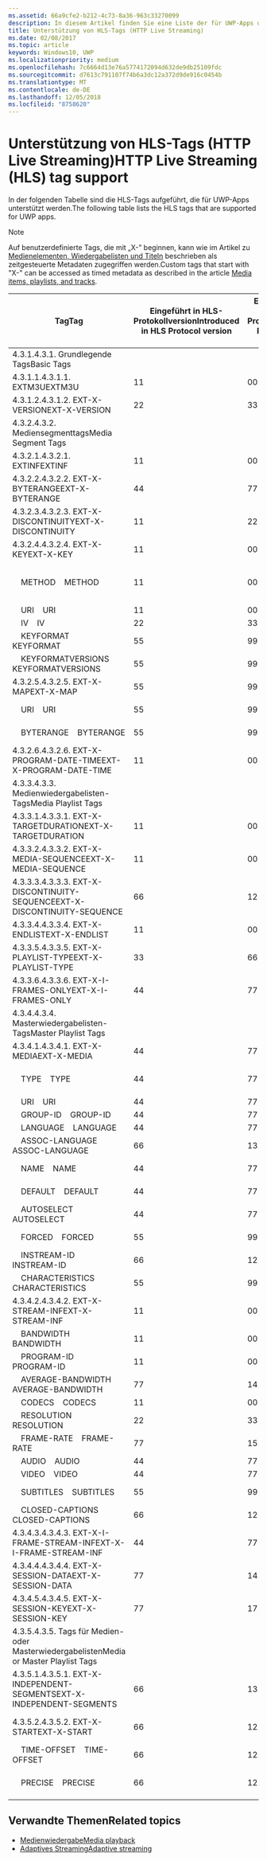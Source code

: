 ```yaml
---
ms.assetid: 66a9cfe2-b212-4c73-8a36-963c33270099
description: In diesem Artikel finden Sie eine Liste der für UWP-Apps unterstützten Tags für das HLS-Protokoll (HTTP Live Streaming).
title: Unterstützung von HLS-Tags (HTTP Live Streaming)
ms.date: 02/08/2017
ms.topic: article
keywords: Windows10, UWP
ms.localizationpriority: medium
ms.openlocfilehash: 7c6664d13e76a5774172094d632de9db25109fdc
ms.sourcegitcommit: d7613c791107f74b6a3dc12a372d9de916c0454b
ms.translationtype: MT
ms.contentlocale: de-DE
ms.lasthandoff: 12/05/2018
ms.locfileid: "8758620"
---
```

# <a name="http-live-streaming-hls-tag-support"></a><span data-ttu-id="766a7-104">Unterstützung von HLS-Tags (HTTP Live Streaming)</span><span class="sxs-lookup"><span data-stu-id="766a7-104">HTTP Live Streaming (HLS) tag support</span></span>
<span data-ttu-id="766a7-105">In der folgenden Tabelle sind die HLS-Tags aufgeführt, die für UWP-Apps unterstützt werden.</span><span class="sxs-lookup"><span data-stu-id="766a7-105">The following table lists the HLS tags that are supported for UWP apps.</span></span>

> [!NOTE] 
> <span data-ttu-id="766a7-106">Auf benutzerdefinierte Tags, die mit „X-” beginnen, kann wie im Artikel zu [Medienelementen, Wiedergabelisten und Titeln](media-playback-with-mediasource.md) beschrieben als zeitgesteuerte Metadaten zugegriffen werden.</span><span class="sxs-lookup"><span data-stu-id="766a7-106">Custom tags that start with "X-" can be accessed as timed metadata as described in the article [Media items, playlists, and tracks](media-playback-with-mediasource.md).</span></span>

|<span data-ttu-id="766a7-107">Tag</span><span class="sxs-lookup"><span data-stu-id="766a7-107">Tag</span></span> |<span data-ttu-id="766a7-108">Eingeführt in HLS-Protokollversion</span><span class="sxs-lookup"><span data-stu-id="766a7-108">Introduced in HLS Protocol version</span></span>|<span data-ttu-id="766a7-109">Entwurfsversion des HLS-Protokolldokuments</span><span class="sxs-lookup"><span data-stu-id="766a7-109">HLS Protocol Document Draft Version</span></span>|<span data-ttu-id="766a7-110">Erforderlich auf dem Client</span><span class="sxs-lookup"><span data-stu-id="766a7-110">Required on Client</span></span>|<span data-ttu-id="766a7-111">Juliversion von Windows 10</span><span class="sxs-lookup"><span data-stu-id="766a7-111">July release of Windows 10</span></span>|<span data-ttu-id="766a7-112">Windows 10, Version 1511</span><span class="sxs-lookup"><span data-stu-id="766a7-112">Windows 10, Version 1511</span></span>|<span data-ttu-id="766a7-113">Windows 10, Version 1607</span><span class="sxs-lookup"><span data-stu-id="766a7-113">Windows 10, Version 1607</span></span> |
|---------------------|-----------|--------------|---------|--------------|-----|-----|
|<span data-ttu-id="766a7-114">4.3.1.</span><span class="sxs-lookup"><span data-stu-id="766a7-114">4.3.1.</span></span>  <span data-ttu-id="766a7-115">Grundlegende Tags</span><span class="sxs-lookup"><span data-stu-id="766a7-115">Basic Tags</span></span>                 |             |                   |         |             |     |    |
| <span data-ttu-id="766a7-116">4.3.1.1.</span><span class="sxs-lookup"><span data-stu-id="766a7-116">4.3.1.1.</span></span>  <span data-ttu-id="766a7-117">EXTM3U</span><span class="sxs-lookup"><span data-stu-id="766a7-117">EXTM3U</span></span> |<span data-ttu-id="766a7-118">1</span><span class="sxs-lookup"><span data-stu-id="766a7-118">1</span></span>|<span data-ttu-id="766a7-119">0</span><span class="sxs-lookup"><span data-stu-id="766a7-119">0</span></span>|<span data-ttu-id="766a7-120">ERFORDERLICH</span><span class="sxs-lookup"><span data-stu-id="766a7-120">REQUIRED</span></span>|<span data-ttu-id="766a7-121">Unterstützt</span><span class="sxs-lookup"><span data-stu-id="766a7-121">Supported</span></span>|<span data-ttu-id="766a7-122">Unterstützt</span><span class="sxs-lookup"><span data-stu-id="766a7-122">Supported</span></span>|<span data-ttu-id="766a7-123">Unterstützt</span><span class="sxs-lookup"><span data-stu-id="766a7-123">Supported</span></span>|
| <span data-ttu-id="766a7-124">4.3.1.2.</span><span class="sxs-lookup"><span data-stu-id="766a7-124">4.3.1.2.</span></span>  <span data-ttu-id="766a7-125">EXT-X-VERSION</span><span class="sxs-lookup"><span data-stu-id="766a7-125">EXT-X-VERSION</span></span> |<span data-ttu-id="766a7-126">2</span><span class="sxs-lookup"><span data-stu-id="766a7-126">2</span></span>|<span data-ttu-id="766a7-127">3</span><span class="sxs-lookup"><span data-stu-id="766a7-127">3</span></span>|<span data-ttu-id="766a7-128">ERFORDERLICH</span><span class="sxs-lookup"><span data-stu-id="766a7-128">REQUIRED</span></span>|<span data-ttu-id="766a7-129">Unterstützt</span><span class="sxs-lookup"><span data-stu-id="766a7-129">Supported</span></span>|<span data-ttu-id="766a7-130">Unterstützt</span><span class="sxs-lookup"><span data-stu-id="766a7-130">Supported</span></span>|<span data-ttu-id="766a7-131">Unterstützt</span><span class="sxs-lookup"><span data-stu-id="766a7-131">Supported</span></span>
|<span data-ttu-id="766a7-132">4.3.2.</span><span class="sxs-lookup"><span data-stu-id="766a7-132">4.3.2.</span></span>  <span data-ttu-id="766a7-133">Mediensegmenttags</span><span class="sxs-lookup"><span data-stu-id="766a7-133">Media Segment Tags</span></span>                 |             |                   |         |             |     |    | 
| <span data-ttu-id="766a7-134">4.3.2.1.</span><span class="sxs-lookup"><span data-stu-id="766a7-134">4.3.2.1.</span></span>  <span data-ttu-id="766a7-135">EXTINF</span><span class="sxs-lookup"><span data-stu-id="766a7-135">EXTINF</span></span>  |<span data-ttu-id="766a7-136">1</span><span class="sxs-lookup"><span data-stu-id="766a7-136">1</span></span>|<span data-ttu-id="766a7-137">0</span><span class="sxs-lookup"><span data-stu-id="766a7-137">0</span></span>|<span data-ttu-id="766a7-138">ERFORDERLICH</span><span class="sxs-lookup"><span data-stu-id="766a7-138">REQUIRED</span></span>|<span data-ttu-id="766a7-139">Unterstützt</span><span class="sxs-lookup"><span data-stu-id="766a7-139">Supported</span></span>|<span data-ttu-id="766a7-140">Unterstützt</span><span class="sxs-lookup"><span data-stu-id="766a7-140">Supported</span></span>|<span data-ttu-id="766a7-141">Unterstützt</span><span class="sxs-lookup"><span data-stu-id="766a7-141">Supported</span></span>
| <span data-ttu-id="766a7-142">4.3.2.2.</span><span class="sxs-lookup"><span data-stu-id="766a7-142">4.3.2.2.</span></span>  <span data-ttu-id="766a7-143">EXT-X-BYTERANGE</span><span class="sxs-lookup"><span data-stu-id="766a7-143">EXT-X-BYTERANGE</span></span> |<span data-ttu-id="766a7-144">4</span><span class="sxs-lookup"><span data-stu-id="766a7-144">4</span></span>|<span data-ttu-id="766a7-145">7</span><span class="sxs-lookup"><span data-stu-id="766a7-145">7</span></span>|<span data-ttu-id="766a7-146">OPTIONAL</span><span class="sxs-lookup"><span data-stu-id="766a7-146">OPTIONAL</span></span>|<span data-ttu-id="766a7-147">Unterstützt</span><span class="sxs-lookup"><span data-stu-id="766a7-147">Supported</span></span>|<span data-ttu-id="766a7-148">Unterstützt</span><span class="sxs-lookup"><span data-stu-id="766a7-148">Supported</span></span>|<span data-ttu-id="766a7-149">Unterstützt</span><span class="sxs-lookup"><span data-stu-id="766a7-149">Supported</span></span>|
| <span data-ttu-id="766a7-150">4.3.2.3.</span><span class="sxs-lookup"><span data-stu-id="766a7-150">4.3.2.3.</span></span>  <span data-ttu-id="766a7-151">EXT-X-DISCONTINUITY</span><span class="sxs-lookup"><span data-stu-id="766a7-151">EXT-X-DISCONTINUITY</span></span> |<span data-ttu-id="766a7-152">1</span><span class="sxs-lookup"><span data-stu-id="766a7-152">1</span></span>|<span data-ttu-id="766a7-153">2</span><span class="sxs-lookup"><span data-stu-id="766a7-153">2</span></span>|<span data-ttu-id="766a7-154">OPTIONAL</span><span class="sxs-lookup"><span data-stu-id="766a7-154">OPTIONAL</span></span>|<span data-ttu-id="766a7-155">Unterstützt</span><span class="sxs-lookup"><span data-stu-id="766a7-155">Supported</span></span>|<span data-ttu-id="766a7-156">Unterstützt</span><span class="sxs-lookup"><span data-stu-id="766a7-156">Supported</span></span>|<span data-ttu-id="766a7-157">Unterstützt</span><span class="sxs-lookup"><span data-stu-id="766a7-157">Supported</span></span>|
| <span data-ttu-id="766a7-158">4.3.2.4.</span><span class="sxs-lookup"><span data-stu-id="766a7-158">4.3.2.4.</span></span>  <span data-ttu-id="766a7-159">EXT-X-KEY</span><span class="sxs-lookup"><span data-stu-id="766a7-159">EXT-X-KEY</span></span> |<span data-ttu-id="766a7-160">1</span><span class="sxs-lookup"><span data-stu-id="766a7-160">1</span></span>|<span data-ttu-id="766a7-161">0</span><span class="sxs-lookup"><span data-stu-id="766a7-161">0</span></span>|<span data-ttu-id="766a7-162">OPTIONAL</span><span class="sxs-lookup"><span data-stu-id="766a7-162">OPTIONAL</span></span>|<span data-ttu-id="766a7-163">Unterstützt</span><span class="sxs-lookup"><span data-stu-id="766a7-163">Supported</span></span>|<span data-ttu-id="766a7-164">Unterstützt</span><span class="sxs-lookup"><span data-stu-id="766a7-164">Supported</span></span>|<span data-ttu-id="766a7-165">Unterstützt</span><span class="sxs-lookup"><span data-stu-id="766a7-165">Supported</span></span>|
|<span data-ttu-id="766a7-166">&nbsp;&nbsp;&nbsp; METHOD</span><span class="sxs-lookup"><span data-stu-id="766a7-166">&nbsp;&nbsp;&nbsp; METHOD</span></span>|<span data-ttu-id="766a7-167">1</span><span class="sxs-lookup"><span data-stu-id="766a7-167">1</span></span>|<span data-ttu-id="766a7-168">0</span><span class="sxs-lookup"><span data-stu-id="766a7-168">0</span></span>|<span data-ttu-id="766a7-169">Attribut</span><span class="sxs-lookup"><span data-stu-id="766a7-169">Attribute</span></span>|<span data-ttu-id="766a7-170">„NONE, AES-128”</span><span class="sxs-lookup"><span data-stu-id="766a7-170">"NONE, AES-128"</span></span>|<span data-ttu-id="766a7-171">„NONE, AES-128”</span><span class="sxs-lookup"><span data-stu-id="766a7-171">"NONE, AES-128"</span></span>|<span data-ttu-id="766a7-172">„NONE, AES-128, SAMPLE-AES”</span><span class="sxs-lookup"><span data-stu-id="766a7-172">"NONE, AES-128, SAMPLE-AES"</span></span>|
|<span data-ttu-id="766a7-173">&nbsp;&nbsp;&nbsp; URI</span><span class="sxs-lookup"><span data-stu-id="766a7-173">&nbsp;&nbsp;&nbsp; URI</span></span>|<span data-ttu-id="766a7-174">1</span><span class="sxs-lookup"><span data-stu-id="766a7-174">1</span></span>|<span data-ttu-id="766a7-175">0</span><span class="sxs-lookup"><span data-stu-id="766a7-175">0</span></span>|<span data-ttu-id="766a7-176">Attribut</span><span class="sxs-lookup"><span data-stu-id="766a7-176">Attribute</span></span>|<span data-ttu-id="766a7-177">Unterstützt</span><span class="sxs-lookup"><span data-stu-id="766a7-177">Supported</span></span>|<span data-ttu-id="766a7-178">Unterstützt</span><span class="sxs-lookup"><span data-stu-id="766a7-178">Supported</span></span>|<span data-ttu-id="766a7-179">Unterstützt</span><span class="sxs-lookup"><span data-stu-id="766a7-179">Supported</span></span>|
|<span data-ttu-id="766a7-180">&nbsp;&nbsp;&nbsp; IV</span><span class="sxs-lookup"><span data-stu-id="766a7-180">&nbsp;&nbsp;&nbsp; IV</span></span>|<span data-ttu-id="766a7-181">2</span><span class="sxs-lookup"><span data-stu-id="766a7-181">2</span></span>|<span data-ttu-id="766a7-182">3</span><span class="sxs-lookup"><span data-stu-id="766a7-182">3</span></span>|<span data-ttu-id="766a7-183">Attribut</span><span class="sxs-lookup"><span data-stu-id="766a7-183">Attribute</span></span>|<span data-ttu-id="766a7-184">Unterstützt</span><span class="sxs-lookup"><span data-stu-id="766a7-184">Supported</span></span>|<span data-ttu-id="766a7-185">Unterstützt</span><span class="sxs-lookup"><span data-stu-id="766a7-185">Supported</span></span>|<span data-ttu-id="766a7-186">Unterstützt</span><span class="sxs-lookup"><span data-stu-id="766a7-186">Supported</span></span>|
|<span data-ttu-id="766a7-187">&nbsp;&nbsp;&nbsp; KEYFORMAT</span><span class="sxs-lookup"><span data-stu-id="766a7-187">&nbsp;&nbsp;&nbsp; KEYFORMAT</span></span>|<span data-ttu-id="766a7-188">5</span><span class="sxs-lookup"><span data-stu-id="766a7-188">5</span></span>|<span data-ttu-id="766a7-189">9</span><span class="sxs-lookup"><span data-stu-id="766a7-189">9</span></span>|<span data-ttu-id="766a7-190">Attribut</span><span class="sxs-lookup"><span data-stu-id="766a7-190">Attribute</span></span>|<span data-ttu-id="766a7-191">Nicht unterstützt</span><span class="sxs-lookup"><span data-stu-id="766a7-191">Not Supported</span></span>|<span data-ttu-id="766a7-192">Nicht unterstützt</span><span class="sxs-lookup"><span data-stu-id="766a7-192">Not Supported</span></span>|<span data-ttu-id="766a7-193">Nicht unterstützt</span><span class="sxs-lookup"><span data-stu-id="766a7-193">Not Supported</span></span>|
|<span data-ttu-id="766a7-194">&nbsp;&nbsp;&nbsp; KEYFORMATVERSIONS</span><span class="sxs-lookup"><span data-stu-id="766a7-194">&nbsp;&nbsp;&nbsp; KEYFORMATVERSIONS</span></span>|<span data-ttu-id="766a7-195">5</span><span class="sxs-lookup"><span data-stu-id="766a7-195">5</span></span>|<span data-ttu-id="766a7-196">9</span><span class="sxs-lookup"><span data-stu-id="766a7-196">9</span></span>|<span data-ttu-id="766a7-197">Attribut</span><span class="sxs-lookup"><span data-stu-id="766a7-197">Attribute</span></span>|<span data-ttu-id="766a7-198">Nicht unterstützt</span><span class="sxs-lookup"><span data-stu-id="766a7-198">Not Supported</span></span>|<span data-ttu-id="766a7-199">Nicht unterstützt</span><span class="sxs-lookup"><span data-stu-id="766a7-199">Not Supported</span></span>|<span data-ttu-id="766a7-200">Nicht unterstützt</span><span class="sxs-lookup"><span data-stu-id="766a7-200">Not Supported</span></span>|
| <span data-ttu-id="766a7-201">4.3.2.5.</span><span class="sxs-lookup"><span data-stu-id="766a7-201">4.3.2.5.</span></span>  <span data-ttu-id="766a7-202">EXT-X-MAP</span><span class="sxs-lookup"><span data-stu-id="766a7-202">EXT-X-MAP</span></span> |<span data-ttu-id="766a7-203">5</span><span class="sxs-lookup"><span data-stu-id="766a7-203">5</span></span>|<span data-ttu-id="766a7-204">9</span><span class="sxs-lookup"><span data-stu-id="766a7-204">9</span></span>|<span data-ttu-id="766a7-205">OPTIONAL</span><span class="sxs-lookup"><span data-stu-id="766a7-205">OPTIONAL</span></span>|<span data-ttu-id="766a7-206">Nicht unterstützt</span><span class="sxs-lookup"><span data-stu-id="766a7-206">Not Supported</span></span>|<span data-ttu-id="766a7-207">Nicht unterstützt</span><span class="sxs-lookup"><span data-stu-id="766a7-207">Not Supported</span></span>|<span data-ttu-id="766a7-208">Nicht unterstützt</span><span class="sxs-lookup"><span data-stu-id="766a7-208">Not Supported</span></span>|
|<span data-ttu-id="766a7-209">&nbsp;&nbsp;&nbsp; URI</span><span class="sxs-lookup"><span data-stu-id="766a7-209">&nbsp;&nbsp;&nbsp; URI</span></span>|<span data-ttu-id="766a7-210">5</span><span class="sxs-lookup"><span data-stu-id="766a7-210">5</span></span>|<span data-ttu-id="766a7-211">9</span><span class="sxs-lookup"><span data-stu-id="766a7-211">9</span></span>|<span data-ttu-id="766a7-212">Attribut</span><span class="sxs-lookup"><span data-stu-id="766a7-212">Attribute</span></span>|<span data-ttu-id="766a7-213">Nicht unterstützt</span><span class="sxs-lookup"><span data-stu-id="766a7-213">Not Supported</span></span>|<span data-ttu-id="766a7-214">Nicht unterstützt</span><span class="sxs-lookup"><span data-stu-id="766a7-214">Not Supported</span></span>|<span data-ttu-id="766a7-215">Nicht unterstützt</span><span class="sxs-lookup"><span data-stu-id="766a7-215">Not Supported</span></span>|
|<span data-ttu-id="766a7-216">&nbsp;&nbsp;&nbsp; BYTERANGE</span><span class="sxs-lookup"><span data-stu-id="766a7-216">&nbsp;&nbsp;&nbsp; BYTERANGE</span></span>|<span data-ttu-id="766a7-217">5</span><span class="sxs-lookup"><span data-stu-id="766a7-217">5</span></span>|<span data-ttu-id="766a7-218">9</span><span class="sxs-lookup"><span data-stu-id="766a7-218">9</span></span>|<span data-ttu-id="766a7-219">Attribut</span><span class="sxs-lookup"><span data-stu-id="766a7-219">Attribute</span></span>|<span data-ttu-id="766a7-220">Nicht unterstützt</span><span class="sxs-lookup"><span data-stu-id="766a7-220">Not Supported</span></span>|<span data-ttu-id="766a7-221">Nicht unterstützt</span><span class="sxs-lookup"><span data-stu-id="766a7-221">Not Supported</span></span>|<span data-ttu-id="766a7-222">Nicht unterstützt</span><span class="sxs-lookup"><span data-stu-id="766a7-222">Not Supported</span></span>|
| <span data-ttu-id="766a7-223">4.3.2.6.</span><span class="sxs-lookup"><span data-stu-id="766a7-223">4.3.2.6.</span></span>  <span data-ttu-id="766a7-224">EXT-X-PROGRAM-DATE-TIME</span><span class="sxs-lookup"><span data-stu-id="766a7-224">EXT-X-PROGRAM-DATE-TIME</span></span> |<span data-ttu-id="766a7-225">1</span><span class="sxs-lookup"><span data-stu-id="766a7-225">1</span></span>|<span data-ttu-id="766a7-226">0</span><span class="sxs-lookup"><span data-stu-id="766a7-226">0</span></span>|<span data-ttu-id="766a7-227">OPTIONAL</span><span class="sxs-lookup"><span data-stu-id="766a7-227">OPTIONAL</span></span>|<span data-ttu-id="766a7-228">Nicht unterstützt</span><span class="sxs-lookup"><span data-stu-id="766a7-228">Not Supported</span></span>|<span data-ttu-id="766a7-229">Nicht unterstützt</span><span class="sxs-lookup"><span data-stu-id="766a7-229">Not Supported</span></span>|<span data-ttu-id="766a7-230">Nicht unterstützt</span><span class="sxs-lookup"><span data-stu-id="766a7-230">Not Supported</span></span>|
|<span data-ttu-id="766a7-231">4.3.3.</span><span class="sxs-lookup"><span data-stu-id="766a7-231">4.3.3.</span></span>  <span data-ttu-id="766a7-232">Medienwiedergabelisten-Tags</span><span class="sxs-lookup"><span data-stu-id="766a7-232">Media Playlist Tags</span></span>                 |             |                   |         |             |     |    | 
| <span data-ttu-id="766a7-233">4.3.3.1.</span><span class="sxs-lookup"><span data-stu-id="766a7-233">4.3.3.1.</span></span>  <span data-ttu-id="766a7-234">EXT-X-TARGETDURATION</span><span class="sxs-lookup"><span data-stu-id="766a7-234">EXT-X-TARGETDURATION</span></span>  |<span data-ttu-id="766a7-235">1</span><span class="sxs-lookup"><span data-stu-id="766a7-235">1</span></span>|<span data-ttu-id="766a7-236">0</span><span class="sxs-lookup"><span data-stu-id="766a7-236">0</span></span>|<span data-ttu-id="766a7-237">ERFORDERLICH</span><span class="sxs-lookup"><span data-stu-id="766a7-237">REQUIRED</span></span>|<span data-ttu-id="766a7-238">Unterstützt</span><span class="sxs-lookup"><span data-stu-id="766a7-238">Supported</span></span>|<span data-ttu-id="766a7-239">Unterstützt</span><span class="sxs-lookup"><span data-stu-id="766a7-239">Supported</span></span>|<span data-ttu-id="766a7-240">Unterstützt</span><span class="sxs-lookup"><span data-stu-id="766a7-240">Supported</span></span>|
| <span data-ttu-id="766a7-241">4.3.3.2.</span><span class="sxs-lookup"><span data-stu-id="766a7-241">4.3.3.2.</span></span>  <span data-ttu-id="766a7-242">EXT-X-MEDIA-SEQUENCE</span><span class="sxs-lookup"><span data-stu-id="766a7-242">EXT-X-MEDIA-SEQUENCE</span></span>  |<span data-ttu-id="766a7-243">1</span><span class="sxs-lookup"><span data-stu-id="766a7-243">1</span></span>|<span data-ttu-id="766a7-244">0</span><span class="sxs-lookup"><span data-stu-id="766a7-244">0</span></span>|<span data-ttu-id="766a7-245">OPTIONAL</span><span class="sxs-lookup"><span data-stu-id="766a7-245">OPTIONAL</span></span>|<span data-ttu-id="766a7-246">Unterstützt</span><span class="sxs-lookup"><span data-stu-id="766a7-246">Supported</span></span>|<span data-ttu-id="766a7-247">Unterstützt</span><span class="sxs-lookup"><span data-stu-id="766a7-247">Supported</span></span>|<span data-ttu-id="766a7-248">Unterstützt</span><span class="sxs-lookup"><span data-stu-id="766a7-248">Supported</span></span>|
| <span data-ttu-id="766a7-249">4.3.3.3.</span><span class="sxs-lookup"><span data-stu-id="766a7-249">4.3.3.3.</span></span>  <span data-ttu-id="766a7-250">EXT-X-DISCONTINUITY-SEQUENCE</span><span class="sxs-lookup"><span data-stu-id="766a7-250">EXT-X-DISCONTINUITY-SEQUENCE</span></span>|<span data-ttu-id="766a7-251">6</span><span class="sxs-lookup"><span data-stu-id="766a7-251">6</span></span>|<span data-ttu-id="766a7-252">12</span><span class="sxs-lookup"><span data-stu-id="766a7-252">12</span></span>|<span data-ttu-id="766a7-253">OPTIONAL</span><span class="sxs-lookup"><span data-stu-id="766a7-253">OPTIONAL</span></span>|<span data-ttu-id="766a7-254">Nicht unterstützt</span><span class="sxs-lookup"><span data-stu-id="766a7-254">Not Supported</span></span>|<span data-ttu-id="766a7-255">Nicht unterstützt</span><span class="sxs-lookup"><span data-stu-id="766a7-255">Not Supported</span></span>|<span data-ttu-id="766a7-256">Nicht unterstützt</span><span class="sxs-lookup"><span data-stu-id="766a7-256">Not Supported</span></span>|
| <span data-ttu-id="766a7-257">4.3.3.4.</span><span class="sxs-lookup"><span data-stu-id="766a7-257">4.3.3.4.</span></span>  <span data-ttu-id="766a7-258">EXT-X-ENDLIST</span><span class="sxs-lookup"><span data-stu-id="766a7-258">EXT-X-ENDLIST</span></span> |<span data-ttu-id="766a7-259">1</span><span class="sxs-lookup"><span data-stu-id="766a7-259">1</span></span>|<span data-ttu-id="766a7-260">0</span><span class="sxs-lookup"><span data-stu-id="766a7-260">0</span></span>|<span data-ttu-id="766a7-261">OPTIONAL</span><span class="sxs-lookup"><span data-stu-id="766a7-261">OPTIONAL</span></span>|<span data-ttu-id="766a7-262">Unterstützt</span><span class="sxs-lookup"><span data-stu-id="766a7-262">Supported</span></span>|<span data-ttu-id="766a7-263">Unterstützt</span><span class="sxs-lookup"><span data-stu-id="766a7-263">Supported</span></span>|<span data-ttu-id="766a7-264">Unterstützt</span><span class="sxs-lookup"><span data-stu-id="766a7-264">Supported</span></span>|
| <span data-ttu-id="766a7-265">4.3.3.5.</span><span class="sxs-lookup"><span data-stu-id="766a7-265">4.3.3.5.</span></span>  <span data-ttu-id="766a7-266">EXT-X-PLAYLIST-TYPE</span><span class="sxs-lookup"><span data-stu-id="766a7-266">EXT-X-PLAYLIST-TYPE</span></span> |<span data-ttu-id="766a7-267">3</span><span class="sxs-lookup"><span data-stu-id="766a7-267">3</span></span>|<span data-ttu-id="766a7-268">6</span><span class="sxs-lookup"><span data-stu-id="766a7-268">6</span></span>|<span data-ttu-id="766a7-269">OPTIONAL</span><span class="sxs-lookup"><span data-stu-id="766a7-269">OPTIONAL</span></span>|<span data-ttu-id="766a7-270">Unterstützt</span><span class="sxs-lookup"><span data-stu-id="766a7-270">Supported</span></span>|<span data-ttu-id="766a7-271">Unterstützt</span><span class="sxs-lookup"><span data-stu-id="766a7-271">Supported</span></span>|<span data-ttu-id="766a7-272">Unterstützt</span><span class="sxs-lookup"><span data-stu-id="766a7-272">Supported</span></span>|
| <span data-ttu-id="766a7-273">4.3.3.6.</span><span class="sxs-lookup"><span data-stu-id="766a7-273">4.3.3.6.</span></span>  <span data-ttu-id="766a7-274">EXT-X-I-FRAMES-ONLY</span><span class="sxs-lookup"><span data-stu-id="766a7-274">EXT-X-I-FRAMES-ONLY</span></span> |<span data-ttu-id="766a7-275">4</span><span class="sxs-lookup"><span data-stu-id="766a7-275">4</span></span>|<span data-ttu-id="766a7-276">7</span><span class="sxs-lookup"><span data-stu-id="766a7-276">7</span></span>|<span data-ttu-id="766a7-277">OPTIONAL</span><span class="sxs-lookup"><span data-stu-id="766a7-277">OPTIONAL</span></span>|<span data-ttu-id="766a7-278">Nicht unterstützt</span><span class="sxs-lookup"><span data-stu-id="766a7-278">Not Supported</span></span>|<span data-ttu-id="766a7-279">Nicht unterstützt</span><span class="sxs-lookup"><span data-stu-id="766a7-279">Not Supported</span></span>|<span data-ttu-id="766a7-280">Nicht unterstützt</span><span class="sxs-lookup"><span data-stu-id="766a7-280">Not Supported</span></span>|
|<span data-ttu-id="766a7-281">4.3.4.</span><span class="sxs-lookup"><span data-stu-id="766a7-281">4.3.4.</span></span>  <span data-ttu-id="766a7-282">Masterwiedergabelisten-Tags</span><span class="sxs-lookup"><span data-stu-id="766a7-282">Master Playlist Tags</span></span>                 |             |                   |         |             |     |    |
| <span data-ttu-id="766a7-283">4.3.4.1.</span><span class="sxs-lookup"><span data-stu-id="766a7-283">4.3.4.1.</span></span>  <span data-ttu-id="766a7-284">EXT-X-MEDIA</span><span class="sxs-lookup"><span data-stu-id="766a7-284">EXT-X-MEDIA</span></span> |<span data-ttu-id="766a7-285">4</span><span class="sxs-lookup"><span data-stu-id="766a7-285">4</span></span>|<span data-ttu-id="766a7-286">7</span><span class="sxs-lookup"><span data-stu-id="766a7-286">7</span></span>|<span data-ttu-id="766a7-287">OPTIONAL</span><span class="sxs-lookup"><span data-stu-id="766a7-287">OPTIONAL</span></span>|<span data-ttu-id="766a7-288">Unterstützt</span><span class="sxs-lookup"><span data-stu-id="766a7-288">Supported</span></span>|<span data-ttu-id="766a7-289">Unterstützt</span><span class="sxs-lookup"><span data-stu-id="766a7-289">Supported</span></span>|<span data-ttu-id="766a7-290">Unterstützt</span><span class="sxs-lookup"><span data-stu-id="766a7-290">Supported</span></span>|
|<span data-ttu-id="766a7-291">&nbsp;&nbsp;&nbsp;  TYPE</span><span class="sxs-lookup"><span data-stu-id="766a7-291">&nbsp;&nbsp;&nbsp;  TYPE</span></span>|<span data-ttu-id="766a7-292">4</span><span class="sxs-lookup"><span data-stu-id="766a7-292">4</span></span>|<span data-ttu-id="766a7-293">7</span><span class="sxs-lookup"><span data-stu-id="766a7-293">7</span></span>|<span data-ttu-id="766a7-294">Attribut</span><span class="sxs-lookup"><span data-stu-id="766a7-294">Attribute</span></span>|<span data-ttu-id="766a7-295">„AUDIO, VIDEO”</span><span class="sxs-lookup"><span data-stu-id="766a7-295">"AUDIO, VIDEO"</span></span>|<span data-ttu-id="766a7-296">„AUDIO, VIDEO”</span><span class="sxs-lookup"><span data-stu-id="766a7-296">"AUDIO, VIDEO"</span></span>|<span data-ttu-id="766a7-297">„AUDIO, VIDEO, SUBTITLES”</span><span class="sxs-lookup"><span data-stu-id="766a7-297">"AUDIO, VIDEO, SUBTITLES"</span></span>|
|<span data-ttu-id="766a7-298">&nbsp;&nbsp;&nbsp;  URI</span><span class="sxs-lookup"><span data-stu-id="766a7-298">&nbsp;&nbsp;&nbsp;  URI</span></span>|<span data-ttu-id="766a7-299">4</span><span class="sxs-lookup"><span data-stu-id="766a7-299">4</span></span>|<span data-ttu-id="766a7-300">7</span><span class="sxs-lookup"><span data-stu-id="766a7-300">7</span></span>|<span data-ttu-id="766a7-301">Attribut</span><span class="sxs-lookup"><span data-stu-id="766a7-301">Attribute</span></span>|<span data-ttu-id="766a7-302">Unterstützt</span><span class="sxs-lookup"><span data-stu-id="766a7-302">Supported</span></span>|<span data-ttu-id="766a7-303">Unterstützt</span><span class="sxs-lookup"><span data-stu-id="766a7-303">Supported</span></span>|<span data-ttu-id="766a7-304">Unterstützt</span><span class="sxs-lookup"><span data-stu-id="766a7-304">Supported</span></span>|
|<span data-ttu-id="766a7-305">&nbsp;&nbsp;&nbsp;  GROUP-ID</span><span class="sxs-lookup"><span data-stu-id="766a7-305">&nbsp;&nbsp;&nbsp;  GROUP-ID</span></span>|<span data-ttu-id="766a7-306">4</span><span class="sxs-lookup"><span data-stu-id="766a7-306">4</span></span>|<span data-ttu-id="766a7-307">7</span><span class="sxs-lookup"><span data-stu-id="766a7-307">7</span></span>|<span data-ttu-id="766a7-308">Attribut</span><span class="sxs-lookup"><span data-stu-id="766a7-308">Attribute</span></span>|<span data-ttu-id="766a7-309">Unterstützt</span><span class="sxs-lookup"><span data-stu-id="766a7-309">Supported</span></span>|<span data-ttu-id="766a7-310">Unterstützt</span><span class="sxs-lookup"><span data-stu-id="766a7-310">Supported</span></span>|<span data-ttu-id="766a7-311">Unterstützt</span><span class="sxs-lookup"><span data-stu-id="766a7-311">Supported</span></span>|
|<span data-ttu-id="766a7-312">&nbsp;&nbsp;&nbsp;  LANGUAGE</span><span class="sxs-lookup"><span data-stu-id="766a7-312">&nbsp;&nbsp;&nbsp;  LANGUAGE</span></span>|<span data-ttu-id="766a7-313">4</span><span class="sxs-lookup"><span data-stu-id="766a7-313">4</span></span>|<span data-ttu-id="766a7-314">7</span><span class="sxs-lookup"><span data-stu-id="766a7-314">7</span></span>|<span data-ttu-id="766a7-315">Attribut</span><span class="sxs-lookup"><span data-stu-id="766a7-315">Attribute</span></span>|<span data-ttu-id="766a7-316">Unterstützt</span><span class="sxs-lookup"><span data-stu-id="766a7-316">Supported</span></span>|<span data-ttu-id="766a7-317">Unterstützt</span><span class="sxs-lookup"><span data-stu-id="766a7-317">Supported</span></span>|<span data-ttu-id="766a7-318">Unterstützt</span><span class="sxs-lookup"><span data-stu-id="766a7-318">Supported</span></span>|
|<span data-ttu-id="766a7-319">&nbsp;&nbsp;&nbsp;  ASSOC-LANGUAGE</span><span class="sxs-lookup"><span data-stu-id="766a7-319">&nbsp;&nbsp;&nbsp;  ASSOC-LANGUAGE</span></span>|<span data-ttu-id="766a7-320">6</span><span class="sxs-lookup"><span data-stu-id="766a7-320">6</span></span>|<span data-ttu-id="766a7-321">13</span><span class="sxs-lookup"><span data-stu-id="766a7-321">13</span></span>|<span data-ttu-id="766a7-322">Attribut</span><span class="sxs-lookup"><span data-stu-id="766a7-322">Attribute</span></span>|<span data-ttu-id="766a7-323">Nicht unterstützt</span><span class="sxs-lookup"><span data-stu-id="766a7-323">Not Supported</span></span>|<span data-ttu-id="766a7-324">Nicht unterstützt</span><span class="sxs-lookup"><span data-stu-id="766a7-324">Not Supported</span></span>|<span data-ttu-id="766a7-325">Nicht unterstützt</span><span class="sxs-lookup"><span data-stu-id="766a7-325">Not Supported</span></span>|
|<span data-ttu-id="766a7-326">&nbsp;&nbsp;&nbsp;  NAME</span><span class="sxs-lookup"><span data-stu-id="766a7-326">&nbsp;&nbsp;&nbsp;  NAME</span></span>|<span data-ttu-id="766a7-327">4</span><span class="sxs-lookup"><span data-stu-id="766a7-327">4</span></span>|<span data-ttu-id="766a7-328">7</span><span class="sxs-lookup"><span data-stu-id="766a7-328">7</span></span>|<span data-ttu-id="766a7-329">Attribut</span><span class="sxs-lookup"><span data-stu-id="766a7-329">Attribute</span></span>|<span data-ttu-id="766a7-330">Nicht unterstützt</span><span class="sxs-lookup"><span data-stu-id="766a7-330">Not Supported</span></span>|<span data-ttu-id="766a7-331">Nicht unterstützt</span><span class="sxs-lookup"><span data-stu-id="766a7-331">Not Supported</span></span>|<span data-ttu-id="766a7-332">Unterstützt</span><span class="sxs-lookup"><span data-stu-id="766a7-332">Supported</span></span>|
|<span data-ttu-id="766a7-333">&nbsp;&nbsp;&nbsp;  DEFAULT</span><span class="sxs-lookup"><span data-stu-id="766a7-333">&nbsp;&nbsp;&nbsp;  DEFAULT</span></span>|<span data-ttu-id="766a7-334">4</span><span class="sxs-lookup"><span data-stu-id="766a7-334">4</span></span>|<span data-ttu-id="766a7-335">7</span><span class="sxs-lookup"><span data-stu-id="766a7-335">7</span></span>|<span data-ttu-id="766a7-336">Attribut</span><span class="sxs-lookup"><span data-stu-id="766a7-336">Attribute</span></span>|<span data-ttu-id="766a7-337">Nicht unterstützt</span><span class="sxs-lookup"><span data-stu-id="766a7-337">Not Supported</span></span>|<span data-ttu-id="766a7-338">Nicht unterstützt</span><span class="sxs-lookup"><span data-stu-id="766a7-338">Not Supported</span></span>|<span data-ttu-id="766a7-339">Nicht unterstützt</span><span class="sxs-lookup"><span data-stu-id="766a7-339">Not Supported</span></span>|
|<span data-ttu-id="766a7-340">&nbsp;&nbsp;&nbsp;  AUTOSELECT</span><span class="sxs-lookup"><span data-stu-id="766a7-340">&nbsp;&nbsp;&nbsp;  AUTOSELECT</span></span>|<span data-ttu-id="766a7-341">4</span><span class="sxs-lookup"><span data-stu-id="766a7-341">4</span></span>|<span data-ttu-id="766a7-342">7</span><span class="sxs-lookup"><span data-stu-id="766a7-342">7</span></span>|<span data-ttu-id="766a7-343">Attribut</span><span class="sxs-lookup"><span data-stu-id="766a7-343">Attribute</span></span>|<span data-ttu-id="766a7-344">Nicht unterstützt</span><span class="sxs-lookup"><span data-stu-id="766a7-344">Not Supported</span></span>|<span data-ttu-id="766a7-345">Nicht unterstützt</span><span class="sxs-lookup"><span data-stu-id="766a7-345">Not Supported</span></span>|<span data-ttu-id="766a7-346">Nicht unterstützt</span><span class="sxs-lookup"><span data-stu-id="766a7-346">Not Supported</span></span>|
|<span data-ttu-id="766a7-347">&nbsp;&nbsp;&nbsp;  FORCED</span><span class="sxs-lookup"><span data-stu-id="766a7-347">&nbsp;&nbsp;&nbsp;  FORCED</span></span>|<span data-ttu-id="766a7-348">5</span><span class="sxs-lookup"><span data-stu-id="766a7-348">5</span></span>|<span data-ttu-id="766a7-349">9</span><span class="sxs-lookup"><span data-stu-id="766a7-349">9</span></span>|<span data-ttu-id="766a7-350">Attribut</span><span class="sxs-lookup"><span data-stu-id="766a7-350">Attribute</span></span>|<span data-ttu-id="766a7-351">Nicht unterstützt</span><span class="sxs-lookup"><span data-stu-id="766a7-351">Not Supported</span></span>|<span data-ttu-id="766a7-352">Nicht unterstützt</span><span class="sxs-lookup"><span data-stu-id="766a7-352">Not Supported</span></span>|<span data-ttu-id="766a7-353">Nicht unterstützt</span><span class="sxs-lookup"><span data-stu-id="766a7-353">Not Supported</span></span>|
|<span data-ttu-id="766a7-354">&nbsp;&nbsp;&nbsp;  INSTREAM-ID</span><span class="sxs-lookup"><span data-stu-id="766a7-354">&nbsp;&nbsp;&nbsp;  INSTREAM-ID</span></span>|<span data-ttu-id="766a7-355">6</span><span class="sxs-lookup"><span data-stu-id="766a7-355">6</span></span>|<span data-ttu-id="766a7-356">12</span><span class="sxs-lookup"><span data-stu-id="766a7-356">12</span></span>|<span data-ttu-id="766a7-357">Attribut</span><span class="sxs-lookup"><span data-stu-id="766a7-357">Attribute</span></span>|<span data-ttu-id="766a7-358">Nicht unterstützt</span><span class="sxs-lookup"><span data-stu-id="766a7-358">Not Supported</span></span>|<span data-ttu-id="766a7-359">Nicht unterstützt</span><span class="sxs-lookup"><span data-stu-id="766a7-359">Not Supported</span></span>|<span data-ttu-id="766a7-360">Nicht unterstützt</span><span class="sxs-lookup"><span data-stu-id="766a7-360">Not Supported</span></span>|
|<span data-ttu-id="766a7-361">&nbsp;&nbsp;&nbsp;  CHARACTERISTICS</span><span class="sxs-lookup"><span data-stu-id="766a7-361">&nbsp;&nbsp;&nbsp;  CHARACTERISTICS</span></span>|<span data-ttu-id="766a7-362">5</span><span class="sxs-lookup"><span data-stu-id="766a7-362">5</span></span>|<span data-ttu-id="766a7-363">9</span><span class="sxs-lookup"><span data-stu-id="766a7-363">9</span></span>|<span data-ttu-id="766a7-364">Attribut</span><span class="sxs-lookup"><span data-stu-id="766a7-364">Attribute</span></span>|<span data-ttu-id="766a7-365">Nicht unterstützt</span><span class="sxs-lookup"><span data-stu-id="766a7-365">Not Supported</span></span>|<span data-ttu-id="766a7-366">Nicht unterstützt</span><span class="sxs-lookup"><span data-stu-id="766a7-366">Not Supported</span></span>|<span data-ttu-id="766a7-367">Nicht unterstützt</span><span class="sxs-lookup"><span data-stu-id="766a7-367">Not Supported</span></span>|
| <span data-ttu-id="766a7-368">4.3.4.2.</span><span class="sxs-lookup"><span data-stu-id="766a7-368">4.3.4.2.</span></span>  <span data-ttu-id="766a7-369">EXT-X-STREAM-INF</span><span class="sxs-lookup"><span data-stu-id="766a7-369">EXT-X-STREAM-INF</span></span>  |<span data-ttu-id="766a7-370">1</span><span class="sxs-lookup"><span data-stu-id="766a7-370">1</span></span>|<span data-ttu-id="766a7-371">0</span><span class="sxs-lookup"><span data-stu-id="766a7-371">0</span></span>|<span data-ttu-id="766a7-372">ERFORDERLICH</span><span class="sxs-lookup"><span data-stu-id="766a7-372">REQUIRED</span></span>|<span data-ttu-id="766a7-373">Unterstützt</span><span class="sxs-lookup"><span data-stu-id="766a7-373">Supported</span></span>|<span data-ttu-id="766a7-374">Unterstützt</span><span class="sxs-lookup"><span data-stu-id="766a7-374">Supported</span></span>|<span data-ttu-id="766a7-375">Unterstützt</span><span class="sxs-lookup"><span data-stu-id="766a7-375">Supported</span></span>|
|<span data-ttu-id="766a7-376">&nbsp;&nbsp;&nbsp;  BANDWIDTH</span><span class="sxs-lookup"><span data-stu-id="766a7-376">&nbsp;&nbsp;&nbsp;  BANDWIDTH</span></span>|<span data-ttu-id="766a7-377">1</span><span class="sxs-lookup"><span data-stu-id="766a7-377">1</span></span>|<span data-ttu-id="766a7-378">0</span><span class="sxs-lookup"><span data-stu-id="766a7-378">0</span></span>|<span data-ttu-id="766a7-379">Attribut</span><span class="sxs-lookup"><span data-stu-id="766a7-379">Attribute</span></span>|<span data-ttu-id="766a7-380">Unterstützt</span><span class="sxs-lookup"><span data-stu-id="766a7-380">Supported</span></span>|<span data-ttu-id="766a7-381">Unterstützt</span><span class="sxs-lookup"><span data-stu-id="766a7-381">Supported</span></span>|<span data-ttu-id="766a7-382">Unterstützt</span><span class="sxs-lookup"><span data-stu-id="766a7-382">Supported</span></span>|
|<span data-ttu-id="766a7-383">&nbsp;&nbsp;&nbsp;  PROGRAM-ID</span><span class="sxs-lookup"><span data-stu-id="766a7-383">&nbsp;&nbsp;&nbsp;  PROGRAM-ID</span></span>|<span data-ttu-id="766a7-384">1</span><span class="sxs-lookup"><span data-stu-id="766a7-384">1</span></span>|<span data-ttu-id="766a7-385">0</span><span class="sxs-lookup"><span data-stu-id="766a7-385">0</span></span>|<span data-ttu-id="766a7-386">Attribut</span><span class="sxs-lookup"><span data-stu-id="766a7-386">Attribute</span></span>|<span data-ttu-id="766a7-387">Nicht verfügbar</span><span class="sxs-lookup"><span data-stu-id="766a7-387">NA</span></span>|<span data-ttu-id="766a7-388">Nicht verfügbar</span><span class="sxs-lookup"><span data-stu-id="766a7-388">NA</span></span>|<span data-ttu-id="766a7-389">Nicht verfügbar</span><span class="sxs-lookup"><span data-stu-id="766a7-389">NA</span></span>|
|<span data-ttu-id="766a7-390">&nbsp;&nbsp;&nbsp;  AVERAGE-BANDWIDTH</span><span class="sxs-lookup"><span data-stu-id="766a7-390">&nbsp;&nbsp;&nbsp;  AVERAGE-BANDWIDTH</span></span>|<span data-ttu-id="766a7-391">7</span><span class="sxs-lookup"><span data-stu-id="766a7-391">7</span></span>|<span data-ttu-id="766a7-392">14</span><span class="sxs-lookup"><span data-stu-id="766a7-392">14</span></span>|<span data-ttu-id="766a7-393">Attribut</span><span class="sxs-lookup"><span data-stu-id="766a7-393">Attribute</span></span>|<span data-ttu-id="766a7-394">Nicht unterstützt</span><span class="sxs-lookup"><span data-stu-id="766a7-394">Not Supported</span></span>|<span data-ttu-id="766a7-395">Nicht unterstützt</span><span class="sxs-lookup"><span data-stu-id="766a7-395">Not Supported</span></span>|<span data-ttu-id="766a7-396">Nicht unterstützt</span><span class="sxs-lookup"><span data-stu-id="766a7-396">Not Supported</span></span>|
|<span data-ttu-id="766a7-397">&nbsp;&nbsp;&nbsp;  CODECS</span><span class="sxs-lookup"><span data-stu-id="766a7-397">&nbsp;&nbsp;&nbsp;  CODECS</span></span>|<span data-ttu-id="766a7-398">1</span><span class="sxs-lookup"><span data-stu-id="766a7-398">1</span></span>|<span data-ttu-id="766a7-399">0</span><span class="sxs-lookup"><span data-stu-id="766a7-399">0</span></span>|<span data-ttu-id="766a7-400">Attribut</span><span class="sxs-lookup"><span data-stu-id="766a7-400">Attribute</span></span>|<span data-ttu-id="766a7-401">Unterstützt</span><span class="sxs-lookup"><span data-stu-id="766a7-401">Supported</span></span>|<span data-ttu-id="766a7-402">Unterstützt</span><span class="sxs-lookup"><span data-stu-id="766a7-402">Supported</span></span>|<span data-ttu-id="766a7-403">Unterstützt</span><span class="sxs-lookup"><span data-stu-id="766a7-403">Supported</span></span>|
|<span data-ttu-id="766a7-404">&nbsp;&nbsp;&nbsp;  RESOLUTION</span><span class="sxs-lookup"><span data-stu-id="766a7-404">&nbsp;&nbsp;&nbsp;  RESOLUTION</span></span>|<span data-ttu-id="766a7-405">2</span><span class="sxs-lookup"><span data-stu-id="766a7-405">2</span></span>|<span data-ttu-id="766a7-406">3</span><span class="sxs-lookup"><span data-stu-id="766a7-406">3</span></span>|<span data-ttu-id="766a7-407">Attribut</span><span class="sxs-lookup"><span data-stu-id="766a7-407">Attribute</span></span>|<span data-ttu-id="766a7-408">Unterstützt</span><span class="sxs-lookup"><span data-stu-id="766a7-408">Supported</span></span>|<span data-ttu-id="766a7-409">Unterstützt</span><span class="sxs-lookup"><span data-stu-id="766a7-409">Supported</span></span>|<span data-ttu-id="766a7-410">Unterstützt</span><span class="sxs-lookup"><span data-stu-id="766a7-410">Supported</span></span>|
|<span data-ttu-id="766a7-411">&nbsp;&nbsp;&nbsp;  FRAME-RATE</span><span class="sxs-lookup"><span data-stu-id="766a7-411">&nbsp;&nbsp;&nbsp;  FRAME-RATE</span></span>|<span data-ttu-id="766a7-412">7</span><span class="sxs-lookup"><span data-stu-id="766a7-412">7</span></span>|<span data-ttu-id="766a7-413">15</span><span class="sxs-lookup"><span data-stu-id="766a7-413">15</span></span>|<span data-ttu-id="766a7-414">Attribut</span><span class="sxs-lookup"><span data-stu-id="766a7-414">Attribute</span></span>|<span data-ttu-id="766a7-415">Nicht verfügbar</span><span class="sxs-lookup"><span data-stu-id="766a7-415">NA</span></span>|<span data-ttu-id="766a7-416">Nicht verfügbar</span><span class="sxs-lookup"><span data-stu-id="766a7-416">NA</span></span>|<span data-ttu-id="766a7-417">Nicht verfügbar</span><span class="sxs-lookup"><span data-stu-id="766a7-417">NA</span></span>|
|<span data-ttu-id="766a7-418">&nbsp;&nbsp;&nbsp;  AUDIO</span><span class="sxs-lookup"><span data-stu-id="766a7-418">&nbsp;&nbsp;&nbsp;  AUDIO</span></span>|<span data-ttu-id="766a7-419">4</span><span class="sxs-lookup"><span data-stu-id="766a7-419">4</span></span>|<span data-ttu-id="766a7-420">7</span><span class="sxs-lookup"><span data-stu-id="766a7-420">7</span></span>|<span data-ttu-id="766a7-421">Attribut</span><span class="sxs-lookup"><span data-stu-id="766a7-421">Attribute</span></span>|<span data-ttu-id="766a7-422">Unterstützt</span><span class="sxs-lookup"><span data-stu-id="766a7-422">Supported</span></span>|<span data-ttu-id="766a7-423">Unterstützt</span><span class="sxs-lookup"><span data-stu-id="766a7-423">Supported</span></span>|<span data-ttu-id="766a7-424">Unterstützt</span><span class="sxs-lookup"><span data-stu-id="766a7-424">Supported</span></span>|
|<span data-ttu-id="766a7-425">&nbsp;&nbsp;&nbsp;  VIDEO</span><span class="sxs-lookup"><span data-stu-id="766a7-425">&nbsp;&nbsp;&nbsp;  VIDEO</span></span>|<span data-ttu-id="766a7-426">4</span><span class="sxs-lookup"><span data-stu-id="766a7-426">4</span></span>|<span data-ttu-id="766a7-427">7</span><span class="sxs-lookup"><span data-stu-id="766a7-427">7</span></span>|<span data-ttu-id="766a7-428">Attribut</span><span class="sxs-lookup"><span data-stu-id="766a7-428">Attribute</span></span>|<span data-ttu-id="766a7-429">Unterstützt</span><span class="sxs-lookup"><span data-stu-id="766a7-429">Supported</span></span>|<span data-ttu-id="766a7-430">Unterstützt</span><span class="sxs-lookup"><span data-stu-id="766a7-430">Supported</span></span>|<span data-ttu-id="766a7-431">Unterstützt</span><span class="sxs-lookup"><span data-stu-id="766a7-431">Supported</span></span>|
|<span data-ttu-id="766a7-432">&nbsp;&nbsp;&nbsp;  SUBTITLES</span><span class="sxs-lookup"><span data-stu-id="766a7-432">&nbsp;&nbsp;&nbsp;  SUBTITLES</span></span>|<span data-ttu-id="766a7-433">5</span><span class="sxs-lookup"><span data-stu-id="766a7-433">5</span></span>|<span data-ttu-id="766a7-434">9</span><span class="sxs-lookup"><span data-stu-id="766a7-434">9</span></span>|<span data-ttu-id="766a7-435">Attribut</span><span class="sxs-lookup"><span data-stu-id="766a7-435">Attribute</span></span>|<span data-ttu-id="766a7-436">Nicht unterstützt</span><span class="sxs-lookup"><span data-stu-id="766a7-436">Not Supported</span></span>|<span data-ttu-id="766a7-437">Nicht unterstützt</span><span class="sxs-lookup"><span data-stu-id="766a7-437">Not Supported</span></span>|<span data-ttu-id="766a7-438">Unterstützt</span><span class="sxs-lookup"><span data-stu-id="766a7-438">Supported</span></span>|
|<span data-ttu-id="766a7-439">&nbsp;&nbsp;&nbsp;  CLOSED-CAPTIONS</span><span class="sxs-lookup"><span data-stu-id="766a7-439">&nbsp;&nbsp;&nbsp;  CLOSED-CAPTIONS</span></span>|<span data-ttu-id="766a7-440">6</span><span class="sxs-lookup"><span data-stu-id="766a7-440">6</span></span>|<span data-ttu-id="766a7-441">12</span><span class="sxs-lookup"><span data-stu-id="766a7-441">12</span></span>|<span data-ttu-id="766a7-442">Attribut</span><span class="sxs-lookup"><span data-stu-id="766a7-442">Attribute</span></span>|<span data-ttu-id="766a7-443">Nicht unterstützt</span><span class="sxs-lookup"><span data-stu-id="766a7-443">Not Supported</span></span>|<span data-ttu-id="766a7-444">Nicht unterstützt</span><span class="sxs-lookup"><span data-stu-id="766a7-444">Not Supported</span></span>|<span data-ttu-id="766a7-445">Nicht unterstützt</span><span class="sxs-lookup"><span data-stu-id="766a7-445">Not Supported</span></span>|
| <span data-ttu-id="766a7-446">4.3.4.3.</span><span class="sxs-lookup"><span data-stu-id="766a7-446">4.3.4.3.</span></span>  <span data-ttu-id="766a7-447">EXT-X-I-FRAME-STREAM-INF</span><span class="sxs-lookup"><span data-stu-id="766a7-447">EXT-X-I-FRAME-STREAM-INF</span></span>  |<span data-ttu-id="766a7-448">4</span><span class="sxs-lookup"><span data-stu-id="766a7-448">4</span></span>|<span data-ttu-id="766a7-449">7</span><span class="sxs-lookup"><span data-stu-id="766a7-449">7</span></span>|<span data-ttu-id="766a7-450">OPTIONAL</span><span class="sxs-lookup"><span data-stu-id="766a7-450">OPTIONAL</span></span>|<span data-ttu-id="766a7-451">Nicht unterstützt</span><span class="sxs-lookup"><span data-stu-id="766a7-451">Not Supported</span></span>|<span data-ttu-id="766a7-452">Nicht unterstützt</span><span class="sxs-lookup"><span data-stu-id="766a7-452">Not Supported</span></span>|<span data-ttu-id="766a7-453">Nicht unterstützt</span><span class="sxs-lookup"><span data-stu-id="766a7-453">Not Supported</span></span>|
| <span data-ttu-id="766a7-454">4.3.4.4.</span><span class="sxs-lookup"><span data-stu-id="766a7-454">4.3.4.4.</span></span>  <span data-ttu-id="766a7-455">EXT-X-SESSION-DATA</span><span class="sxs-lookup"><span data-stu-id="766a7-455">EXT-X-SESSION-DATA</span></span>  |<span data-ttu-id="766a7-456">7</span><span class="sxs-lookup"><span data-stu-id="766a7-456">7</span></span>|<span data-ttu-id="766a7-457">14</span><span class="sxs-lookup"><span data-stu-id="766a7-457">14</span></span>|<span data-ttu-id="766a7-458">OPTIONAL</span><span class="sxs-lookup"><span data-stu-id="766a7-458">OPTIONAL</span></span>|<span data-ttu-id="766a7-459">Nicht unterstützt</span><span class="sxs-lookup"><span data-stu-id="766a7-459">Not Supported</span></span>|<span data-ttu-id="766a7-460">Nicht unterstützt</span><span class="sxs-lookup"><span data-stu-id="766a7-460">Not Supported</span></span>|<span data-ttu-id="766a7-461">Nicht unterstützt</span><span class="sxs-lookup"><span data-stu-id="766a7-461">Not Supported</span></span>|
| <span data-ttu-id="766a7-462">4.3.4.5.</span><span class="sxs-lookup"><span data-stu-id="766a7-462">4.3.4.5.</span></span>  <span data-ttu-id="766a7-463">EXT-X-SESSION-KEY</span><span class="sxs-lookup"><span data-stu-id="766a7-463">EXT-X-SESSION-KEY</span></span> |<span data-ttu-id="766a7-464">7</span><span class="sxs-lookup"><span data-stu-id="766a7-464">7</span></span>|<span data-ttu-id="766a7-465">17</span><span class="sxs-lookup"><span data-stu-id="766a7-465">17</span></span>|<span data-ttu-id="766a7-466">OPTIONAL</span><span class="sxs-lookup"><span data-stu-id="766a7-466">OPTIONAL</span></span>|<span data-ttu-id="766a7-467">Nicht unterstützt</span><span class="sxs-lookup"><span data-stu-id="766a7-467">Not Supported</span></span>|<span data-ttu-id="766a7-468">Nicht unterstützt</span><span class="sxs-lookup"><span data-stu-id="766a7-468">Not Supported</span></span>|<span data-ttu-id="766a7-469">Nicht unterstützt</span><span class="sxs-lookup"><span data-stu-id="766a7-469">Not Supported</span></span>|
|<span data-ttu-id="766a7-470">4.3.5.</span><span class="sxs-lookup"><span data-stu-id="766a7-470">4.3.5.</span></span>  <span data-ttu-id="766a7-471">Tags für Medien- oder Masterwiedergabelisten</span><span class="sxs-lookup"><span data-stu-id="766a7-471">Media or Master Playlist Tags</span></span>                  |             |                   |         |             |     |    |
| <span data-ttu-id="766a7-472">4.3.5.1.</span><span class="sxs-lookup"><span data-stu-id="766a7-472">4.3.5.1.</span></span>  <span data-ttu-id="766a7-473">EXT-X-INDEPENDENT-SEGMENTS</span><span class="sxs-lookup"><span data-stu-id="766a7-473">EXT-X-INDEPENDENT-SEGMENTS</span></span> |<span data-ttu-id="766a7-474">6</span><span class="sxs-lookup"><span data-stu-id="766a7-474">6</span></span>|<span data-ttu-id="766a7-475">13</span><span class="sxs-lookup"><span data-stu-id="766a7-475">13</span></span>|<span data-ttu-id="766a7-476">OPTIONAL</span><span class="sxs-lookup"><span data-stu-id="766a7-476">OPTIONAL</span></span>|<span data-ttu-id="766a7-477">Nicht unterstützt</span><span class="sxs-lookup"><span data-stu-id="766a7-477">Not Supported</span></span>|<span data-ttu-id="766a7-478">Unterstützt</span><span class="sxs-lookup"><span data-stu-id="766a7-478">Supported</span></span>|<span data-ttu-id="766a7-479">Unterstützt</span><span class="sxs-lookup"><span data-stu-id="766a7-479">Supported</span></span>|
| <span data-ttu-id="766a7-480">4.3.5.2.</span><span class="sxs-lookup"><span data-stu-id="766a7-480">4.3.5.2.</span></span>  <span data-ttu-id="766a7-481">EXT-X-START</span><span class="sxs-lookup"><span data-stu-id="766a7-481">EXT-X-START</span></span>  |<span data-ttu-id="766a7-482">6</span><span class="sxs-lookup"><span data-stu-id="766a7-482">6</span></span>|<span data-ttu-id="766a7-483">12</span><span class="sxs-lookup"><span data-stu-id="766a7-483">12</span></span>|<span data-ttu-id="766a7-484">OPTIONAL</span><span class="sxs-lookup"><span data-stu-id="766a7-484">OPTIONAL</span></span>|<span data-ttu-id="766a7-485">Nicht unterstützt</span><span class="sxs-lookup"><span data-stu-id="766a7-485">Not Supported</span></span>|<span data-ttu-id="766a7-486">Teilweise unterstützt</span><span class="sxs-lookup"><span data-stu-id="766a7-486">Partially Supported</span></span>|<span data-ttu-id="766a7-487">Teilweise unterstützt</span><span class="sxs-lookup"><span data-stu-id="766a7-487">Partially Supported</span></span>|
|<span data-ttu-id="766a7-488">&nbsp;&nbsp;&nbsp;  TIME-OFFSET</span><span class="sxs-lookup"><span data-stu-id="766a7-488">&nbsp;&nbsp;&nbsp;  TIME-OFFSET</span></span>|<span data-ttu-id="766a7-489">6</span><span class="sxs-lookup"><span data-stu-id="766a7-489">6</span></span>|<span data-ttu-id="766a7-490">12</span><span class="sxs-lookup"><span data-stu-id="766a7-490">12</span></span>|<span data-ttu-id="766a7-491">Attribut</span><span class="sxs-lookup"><span data-stu-id="766a7-491">Attribute</span></span>|<span data-ttu-id="766a7-492">Nicht unterstützt</span><span class="sxs-lookup"><span data-stu-id="766a7-492">Not Supported</span></span>|<span data-ttu-id="766a7-493">Unterstützt</span><span class="sxs-lookup"><span data-stu-id="766a7-493">Supported</span></span>|<span data-ttu-id="766a7-494">Unterstützt</span><span class="sxs-lookup"><span data-stu-id="766a7-494">Supported</span></span>|
|<span data-ttu-id="766a7-495">&nbsp;&nbsp;&nbsp;  PRECISE</span><span class="sxs-lookup"><span data-stu-id="766a7-495">&nbsp;&nbsp;&nbsp;  PRECISE</span></span>|<span data-ttu-id="766a7-496">6</span><span class="sxs-lookup"><span data-stu-id="766a7-496">6</span></span>|<span data-ttu-id="766a7-497">12</span><span class="sxs-lookup"><span data-stu-id="766a7-497">12</span></span>|<span data-ttu-id="766a7-498">Attribut</span><span class="sxs-lookup"><span data-stu-id="766a7-498">Attribute</span></span>|<span data-ttu-id="766a7-499">Nicht unterstützt</span><span class="sxs-lookup"><span data-stu-id="766a7-499">Not Supported</span></span>|<span data-ttu-id="766a7-500">„NO“ standardmäßig unterstützt</span><span class="sxs-lookup"><span data-stu-id="766a7-500">Default "NO" supported</span></span>|<span data-ttu-id="766a7-501">„NO“ standardmäßig unterstützt</span><span class="sxs-lookup"><span data-stu-id="766a7-501">Default "NO" supported</span></span>|



## <a name="related-topics"></a><span data-ttu-id="766a7-502">Verwandte Themen</span><span class="sxs-lookup"><span data-stu-id="766a7-502">Related topics</span></span>

* [<span data-ttu-id="766a7-503">Medienwiedergabe</span><span class="sxs-lookup"><span data-stu-id="766a7-503">Media playback</span></span>](media-playback.md)
* [<span data-ttu-id="766a7-504">Adaptives Streaming</span><span class="sxs-lookup"><span data-stu-id="766a7-504">Adaptive streaming</span></span>](adaptive-streaming.md)
 

 




